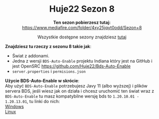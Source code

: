 <div align="center">

# Huje22 Sezon 8

**Ten sezon pobierzesz tutaj:**
https://www.mediafire.com/folder/4xy25jqyt0odd/Sezon+8

Wszystkie dostępne sezony znajdziesz [tutaj](https://github.com/Huje22/Sezony)

</div>


**Znajdziesz tu rzeczy z sezonu 8 takie jak**:
* Świat z addonami.
* Jedna z wersji `BDS-Auto-Enable` projektu Indiana który jest na GitHub i jest OpenSRC https://github.com/Huje22/Bds-Auto-Enable
* `server.properties` i `permisions.json`


**Użycie BDS-Auto-Enable w skrócie**: <br>
Aby użyć `BDS-Auto-Enable` potrzebujesz Javy 11 (albo wyższej) i plików servera BDS, jeśli wiesz jak on działa i chcesz uruchomić ten świat wraz z `BDS-Auto-Enable` tu masz kompatybilne wersję bds to `1.20.10.01 - 1.20.13.01`, tu linki do nich:<br>
[Windows](https://minecraft.azureedge.net/bin-win/bedrock-server-1.20.13.01.zip)<br>
[Linux](https://minecraft.azureedge.net/bin-linux/bedrock-server-1.20.13.01.zip)<br>

